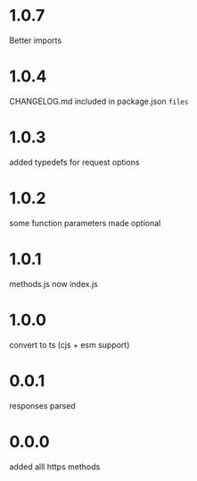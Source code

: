 # 1.0.7

Better imports

# 1.0.4

CHANGELOG.md included in package.json `files`

# 1.0.3

added typedefs for request options

# 1.0.2

some function parameters made optional

# 1.0.1

methods.js now index.js

# 1.0.0

convert to ts (cjs + esm support)

# 0.0.1

responses parsed

# 0.0.0

added alll https methods
